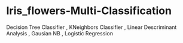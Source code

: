 # Iris_flowers-Multi-Classification
Decision Tree Classifier , KNeighbors Classifier , Linear Descriminant Analysis , Gausian NB , Logistic Regression
